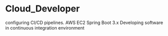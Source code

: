 # Cloud_Developer

configuring CI/CD pipelines.
AWS EC2
Spring Boot 3.x
Developing software in continuous integration environment
